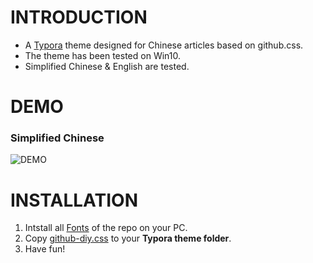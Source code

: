 # INTRODUCTION

- A [Typora](https://www.typora.io/) theme designed for Chinese articles based on github.css.
- The theme has been tested on Win10.
- Simplified Chinese & English are tested.

# DEMO

### Simplified Chinese

![DEMO](demo.bmp)

# INSTALLATION

1. Intstall all [Fonts](Fonts) of the repo on your PC.
2. Copy [github-diy.css](github-diy.css) to your **Typora theme folder**.
3. Have fun!
